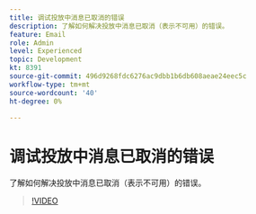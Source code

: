 ```yaml
---
title: 调试投放中消息已取消的错误
description: 了解如何解决投放中消息已取消（表示不可用）的错误。
feature: Email
role: Admin
level: Experienced
topic: Development
kt: 8391
source-git-commit: 496d9268fdc6276ac9dbb1b6db608aeae24eec5c
workflow-type: tm+mt
source-wordcount: '40'
ht-degree: 0%

---
```



# 调试投放中消息已取消的错误

了解如何解决投放中消息已取消（表示不可用）的错误。

>[!VIDEO](https://video.tv.adobe.com/v/335895?quality=12)